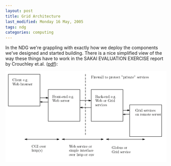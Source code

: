 ```yaml
---
layout: post
title: Grid Architecture
last_modified: Monday 16 May, 2005
tags: ndg
categories: computing
---
```


In the NDG we're grappling with exactly how we deploy the components we've designed and started building. There is a nice simplified view of the way these things have to work in the
SAKAI EVALUATION EXERCISE report by Crouchley et.al. ([pdf](http://www.grids.ac.uk/Sakai/sakai_doc.pdf)):

![Image: IMAGE: static/2005/05/16/four-stage-tool-architecture.png ](/assets/images/2005-05-16-four-stage-tool-architecture.png)
